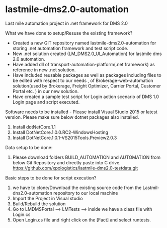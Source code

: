 # lastmile-dms2.0-automation
Last mile automation project in .net framework for DMS 2.0

What we have done to setup/Resuse the existing framework?

-	Created a new GIT repository named lastmile-dms2.0-automation for storing  .net automation framework and test script code.
-	New .net solution created (LM_DMS2.0_UI_Automation) for lastmile dms 2.0 automation.
-	Have added dll of transport-automation-platform(.net framework) as reference in new .net solution.
-	Have included reusable packages as well as packages including files to be edited with respect to our needs , of Brokerage-web-automation solution(used by Brokerage, Freight Optimizer, Carrier Portal, Customer Portal etc. ) in our new solution.
-	Have created a sample test script for Login action scenario of DMS 1.0 Login page and script executed.

Software needs to be installed -
 Please install Visual Studio 2015 or latest version. Please make sure below dotnet packages also installed.
1. Install dotNetCore.1.1
2. Install DotNetCore.1.0.0.RC2-WindowsHosting
3. Install DotNetCore.1.0.1-VS2015Tools.Preview2.0.3

Data setup to be done:

1) Please download folders BUILD_AUTOMATION and AUTOMATION from below Git Repository and directly paste into C drive.
https://github.com/xpologistics/lastmile-dms2.0-testdata.git

Basic steps to be done for script execution?

1) we have to clone/Download the existing source code from the Lastmil-dns2.0-automation repository to our local machine
2) Import the Project in Visual studio 
3) Build/Rebuild the solution
4) Go to LMDMSPortal --> LMTests --> inside we have a class file with Login.cs
5) Open Login.cs file and right click on the [Fact] and select runtests.





